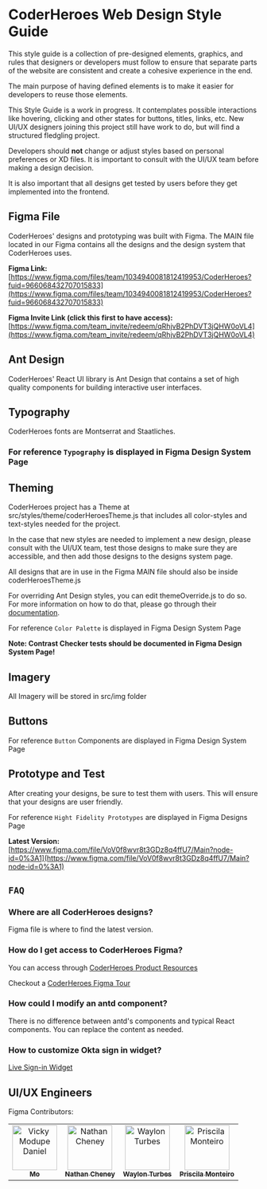 # CoderHeroes Web Design Style Guide

This style guide is a collection of pre-designed elements, graphics, and rules that designers or developers must follow to ensure that separate parts of the website are consistent and create a cohesive experience in the end.

The main purpose of having defined elements is to make it easier for developers to reuse those elements.

This Style Guide is a work in progress. It contemplates possible interactions like hovering, clicking and other states for buttons, titles, links, etc. New UI/UX designers joining this project still have work to do, but will find a structured fledgling project.

Developers should **not** change or adjust styles based on personal preferences or XD files. It is important to consult with the UI/UX team before making a design decision.

It is also important that all designs get tested by users before they get implemented into the frontend.

## Figma File

CoderHeroes' designs and prototyping was built with Figma. The MAIN file located in our Figma contains all the designs and the design system that CoderHeroes uses.

**Figma Link:**
[https://www.figma.com/files/team/1034940081812419953/CoderHeroes?fuid=966068432707015833](https://www.figma.com/files/team/1034940081812419953/CoderHeroes?fuid=966068432707015833)

**Figma Invite Link (click this first to have access):**
[https://www.figma.com/team_invite/redeem/qRhjvB2PhDVT3jQHW0oVL4](https://www.figma.com/team_invite/redeem/qRhjvB2PhDVT3jQHW0oVL4)

## Ant Design

CoderHeroes' React UI library is Ant Design that contains a set of high quality components for building interactive user interfaces.

## Typography

CoderHeroes fonts are Montserrat and Staatliches.

### For reference `Typography` is displayed in Figma Design System Page

## Theming

CoderHeroes project has a Theme at src/styles/theme/coderHeroesTheme.js that includes all color-styles and text-styles needed for the project.

In the case that new styles are needed to implement a new design, please consult with the UI/UX team, test those designs to make sure they are accessible, and then add those designs to the designs system page.

All designs that are in use in the Figma MAIN file should also be inside coderHeroesTheme.js

For overriding Ant Design styles, you can edit themeOverride.js to do so. For more information on how to do that, please go through their [documentation](https://ant.design/docs/react/customize-theme).

For reference `Color Palette` is displayed in Figma Design System Page

**Note: Contrast Checker tests should be documented in Figma Design System Page!**

## Imagery

All Imagery will be stored in src/img folder

## Buttons

For reference `Button` Components are displayed in Figma Design System Page

## Prototype and Test

After creating your designs, be sure to test them with users. This will ensure that your designs are user friendly.

For reference `Hight Fidelity Prototypes` are displayed in Figma Designs Page

**Latest Version:**
[https://www.figma.com/file/VoV0f8wvr8t3GDz8q4ffU7/Main?node-id=0%3A1](https://www.figma.com/file/VoV0f8wvr8t3GDz8q4ffU7/Main?node-id=0%3A1)

## `FAQ`

### Where are all CoderHeroes designs?

Figma file is where to find the latest version.

### How do I get access to CoderHeroes Figma?

You can access through [CoderHeroes Product Resources](https://bloomtech.notion.site/CoderHeroes-Product-Resources-d8edb6bd5a59475688b7a07e407e31be)

Checkout a [CoderHeroes Figma Tour](https://www.loom.com/share/dea3947af8c742989a1f94e8fa32c4b0)

### How could I modify an antd component?

There is no difference between antd's components and typical React components. You can replace the content as needed.

### How to customize Okta sign in widget?

[Live Sign-in Widget](https://super-widget.oktaprise.com/)

## UI/UX Engineers

Figma Contributors:

<table>

<tr><td align="center"><a href="https://github.com/moduped"><img src="https://avatars.githubusercontent.com/u/69601432?v=4" width="90px;" alt="Vicky Modupe Daniel"/><br /><sub><b>Mo</b></sub></a>

<td align="center"><a href="https://github.com/natecheney-dev "><img src="https://avatars.githubusercontent.com/u/88044347?v=4" width="90px;" alt="Nathan Cheney"/><br /><sub><b>Nathan Cheney</b></sub></a><br />

<td align="center"><a href="https://github.com/waylonturbes"><img src="https://avatars.githubusercontent.com/u/83845399?v=4" width="90px;" alt="Waylon Turbes"/><br /><sub><b>Waylon Turbes</b></sub></a>

<td align="center"><a href="https://github.com/PriscilaMonteiro "><img src="https://avatars.githubusercontent.com/u/77358128?v=4" width="90px;" alt="Priscila Monteiro"/><br /><sub><b>Priscila Monteiro</b></sub></a><br /></td></tr>

</table>
